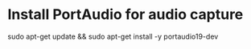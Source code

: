 # Install PortAudio for audio capture
sudo apt-get update && sudo apt-get install -y portaudio19-dev
